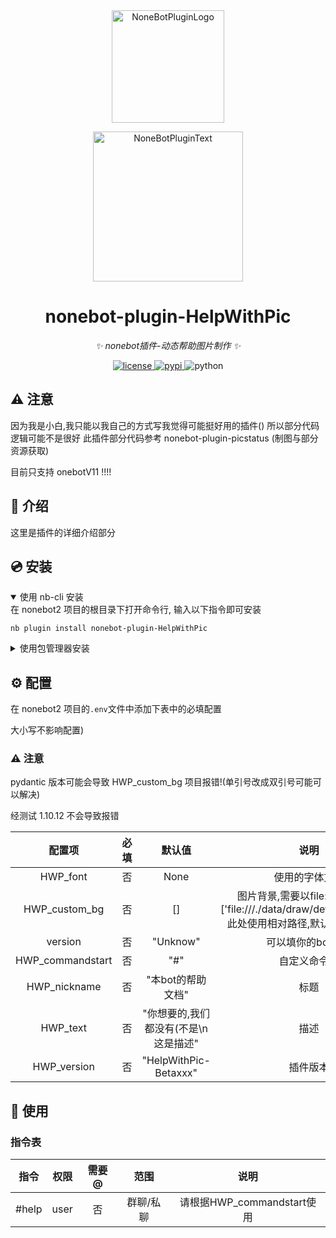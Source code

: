 <div align="center">
  <a href="https://v2.nonebot.dev/store"><img src="https://github.com/A-kirami/nonebot-plugin-template/blob/resources/nbp_logo.png" width="180" height="180" alt="NoneBotPluginLogo"></a>
  <br>
  <p><img src="https://github.com/A-kirami/nonebot-plugin-template/blob/resources/NoneBotPlugin.svg" width="240" alt="NoneBotPluginText"></p>
</div>

<div align="center">

# nonebot-plugin-HelpWithPic

_✨ nonebot插件-动态帮助图片制作 ✨_


<a href="./LICENSE">
    <img src="https://img.shields.io/github/license/cubstaryow/nonebot-plugin-HelpWithPic.svg" alt="license">
</a>
<a href="https://pypi.python.org/pypi/nonebot-plugin-HelpWithPic">
    <img src="https://img.shields.io/pypi/v/nonebot-plugin-HelpWithPic.svg" alt="pypi">
</a>
<img src="https://img.shields.io/badge/python-3.10+-blue.svg" alt="python">

</div>



## ⚠ 注意
因为我是小白,我只能以我自己的方式写我觉得可能挺好用的插件()
所以部分代码逻辑可能不是很好
此插件部分代码参考 nonebot-plugin-picstatus (制图与部分资源获取)

目前只支持 onebotV11 !!!!

## 📖 介绍

这里是插件的详细介绍部分

## 💿 安装

<details open>
<summary>使用 nb-cli 安装</summary>
在 nonebot2 项目的根目录下打开命令行, 输入以下指令即可安装

    nb plugin install nonebot-plugin-HelpWithPic

</details>

<details>
<summary>使用包管理器安装</summary>
在 nonebot2 项目的插件目录下, 打开命令行, 根据你使用的包管理器, 输入相应的安装命令

<details>
<summary>pip</summary>

    pip install nonebot-plugin-HelpWithPic
</details>
<details>
<summary>pdm</summary>

    pdm add nonebot-plugin-HelpWithPic
</details>
<details>
<summary>poetry</summary>

    poetry add nonebot-plugin-HelpWithPic
</details>
<details>
<summary>conda</summary>

    conda install nonebot-plugin-HelpWithPic
</details>

打开 nonebot2 项目根目录下的 `pyproject.toml` 文件, 在 `[tool.nonebot]` 部分追加写入

    plugins = ["nonebot_plugin_HelpWithPic"]

</details>

## ⚙️ 配置

在 nonebot2 项目的`.env`文件中添加下表中的必填配置

大小写不影响配置)

### ⚠ 注意
 pydantic 版本可能会导致 HWP_custom_bg 项目报错!(单引号改成双引号可能可以解决)

 经测试 1.10.12 不会导致报错

| 配置项 | 必填 | 默认值 | 说明 |
|:-----:|:----:|:----:|:----:|
| HWP_font | 否 | None | 使用的字体文件 |
| HWP_custom_bg | 否 | [] | 图片背景,需要以file:///开头,比如['file:///./data/draw/default_bg1.png']此处使用相对路径,默认使用bing壁纸 |
| version | 否 | "Unknow" | 可以填你的bot版本 |
| HWP_commandstart | 否 | "#" | 自定义命令头 |
| HWP_nickname | 否 | "本bot的帮助文档" | 标题 |
| HWP_text | 否 | "你想要的,我们都没有(不是\n这是描述" | 描述 |
| HWP_version | 否 | "HelpWithPic-Betaxxx"  | 插件版本 |

## 🎉 使用
### 指令表
| 指令 | 权限 | 需要@ | 范围 | 说明 |
|:-----:|:----:|:----:|:----:|:----:|
| #help | user | 否 | 群聊/私聊 | 请根据HWP_commandstart使用 |
